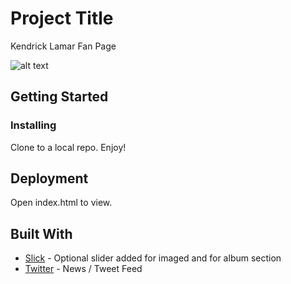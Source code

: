 # Project Title

Kendrick Lamar Fan Page

![alt text](https://dr5mo5s7lqrtc.cloudfront.net/items/38161G2f2U1L1L2o2E0l/Screen%20Recording%202017-09-15%20at%2007.09%20PM.gif?X-CloudApp-Visitor-Id=2835160&v=e47ae5b0 "Kendrick Lamar Fanpage")

## Getting Started

### Installing

Clone to a local repo. Enjoy!

## Deployment

Open index.html to view.

## Built With

* [Slick](http://kenwheeler.github.io/slick/) - Optional slider added for imaged and for album section
* [Twitter](https://twitter.com/kendricklamar) - News / Tweet Feed


